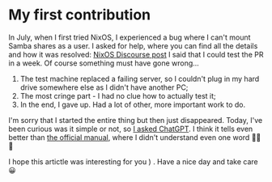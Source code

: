 # My first contribution

In July, when I first tried NixOS, I experienced a bug where I can't mount Samba shares as a user. I asked for help, where you can find all the details and how it was resolved: [NixOS Discourse post](https://discourse.nixos.org/t/cant-mount-samba-share-as-a-user/49171?u=kekneus373)
I said that I could test the PR in a week. Of course something must have gone wrong...

1. The test machine replaced a failing server, so I couldn't plug in my hard drive somewhere else as I didn't have another PC;
2. The most cringe part - I had no clue how to actually test it;
3. In the end, I gave up. Had a lot of other, more important work to do.

I'm sorry that I started the entire thing but then just disappeared. Today, I've been curious was it simple or not, so [I asked ChatGPT](https://chatgpt.com/share/670c21eb-2604-8001-8ad7-1f2dd011f3e7). I think it tells even better than [the official manual](https://nixos.org/manual/nixos/stable/index.html#sec-nixos-tests), where I didn't understand even one word :moyai::moyai::moyai:

I hope this artictle was interesting for you ) . Have a nice day and take care :grinning:
